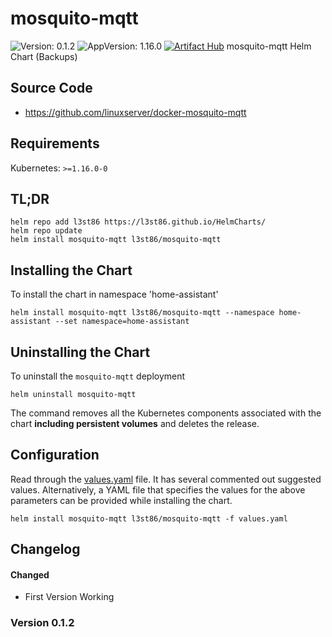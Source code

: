 # mosquito-mqtt

![Version: 0.1.2](https://img.shields.io/badge/Version-0.1.2-informational?style=flat-square) ![AppVersion: 1.16.0](https://img.shields.io/badge/AppVersion-1.16.0-informational?style=flat-square)
[![Artifact Hub](https://img.shields.io/endpoint?url=https://artifacthub.io/badge/repository/helm-l3st86)](https://artifacthub.io/packages/search?repo=helm-l3st86)
mosquito-mqtt Helm Chart (Backups)

## Source Code

* <https://github.com/linuxserver/docker-mosquito-mqtt>

## Requirements

Kubernetes: `>=1.16.0-0`

## TL;DR

```console
helm repo add l3st86 https://l3st86.github.io/HelmCharts/
helm repo update
helm install mosquito-mqtt l3st86/mosquito-mqtt
```

## Installing the Chart

To install the chart in namespace 'home-assistant'
```console
helm install mosquito-mqtt l3st86/mosquito-mqtt --namespace home-assistant --set namespace=home-assistant
```

## Uninstalling the Chart

To uninstall the `mosquito-mqtt` deployment

```console
helm uninstall mosquito-mqtt
```

The command removes all the Kubernetes components associated with the chart **including persistent volumes** and deletes the release.

## Configuration

Read through the [values.yaml](./values.yaml) file. It has several commented out suggested values.
Alternatively, a YAML file that specifies the values for the above parameters can be provided while installing the chart.

```console
helm install mosquito-mqtt l3st86/mosquito-mqtt -f values.yaml
```

## Changelog

#### Changed

* First Version Working

### Version 0.1.2

